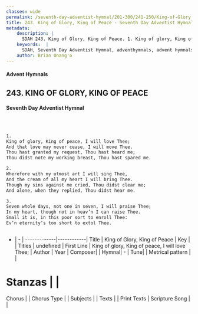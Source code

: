 ```yaml
---
classes: wide
permalink: /seventh-day-adventist-hymnal/201-300/241-250/King-of-Glory,-King-of-Peace/
title: 243. King of Glory, King of Peace - Seventh Day Adventist Hymnal
metadata:
    description: |
      SDAH 243. King of Glory, King of Peace. 1. King of glory, King of peace, I will love Thee; And that love may never cease, I will move Thee. Thou hast granted my request, Thou hast heard me; Thou didst note my working breast, Thou hast spared me.
    keywords:  |
      SDAH, Seventh Day Adventist Hymnal, adventhymnals, advent hymnals, King of Glory, King of Peace, King of glory, King of peace, I will love Thee; 
    author: Brian Onang'o
---
```


#### Advent Hymnals
## 243. KING OF GLORY, KING OF PEACE
#### Seventh Day Adventist Hymnal

```txt



1.
King of glory, King of peace, I will love Thee;
And that love may never cease, I will move Thee.
Thou hast granted my request, Thou hast heard me;
Thou didst note my working breast, Thou hast spared me.

2.
Wherefore with my utmost art I will sing Thee,
And the cream of all my heart I will bring Thee.
Though my sins against me cried, Thou didst clear me;
And alone, when they replied, Thou didst hear me.

3.
Seven whole days, not one in seven, I will praise Thee;
In my heart, though not in heav’n I can raise Thee.
Small it is, in this poor sort to enroll Thee:
Ev’n eternity’s too short to extol Thee.



```

- |   -  |
-------------|------------|
Title | King of Glory, King of Peace |
Key |  |
Titles | undefined |
First Line | King of glory, King of peace, I will love Thee; |
Author | 
Year | 
Composer|  |
Hymnal|  - |
Tune|  |
Metrical pattern | |
# Stanzas |  |
Chorus |  |
Chorus Type |  |
Subjects |  |
Texts |  |
Print Texts | 
Scripture Song |  |
  
